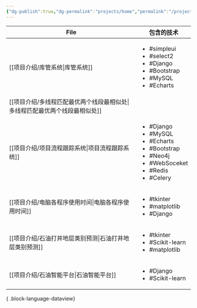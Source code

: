 ```yaml
---
{"dg-publish":true,"dg-permalink":"projects/home","permalink":"/projects/home/","tags":["gardenEntry"]}
---
```



| File                                         | 包含的技术                                                                                                                                          |
| -------------------------------------------- | ---------------------------------------------------------------------------------------------------------------------------------------------- |
| [[项目介绍/库管系统\|库管系统]]                       | <ul><li>#simpleui</li><li>#select2</li><li>#Django</li><li>#Bootstrap</li><li>#MySQL</li><li>#Echarts</li></ul>                                |
| [[项目介绍/多线程匹配最优两个线段最相似处\|多线程匹配最优两个线段最相似处]] | <ul></ul>                                                                                                                                      |
| [[项目介绍/项目流程跟踪系统\|项目流程跟踪系统]]               | <ul><li>#Django</li><li>#MySQL</li><li>#Echarts</li><li>#Bootstrap</li><li>#Neo4j</li><li>#WebSoceket</li><li>#Redis</li><li>#Celery</li></ul> |
| [[项目介绍/电脑各程序使用时间\|电脑各程序使用时间]]             | <ul><li>#tkinter</li><li>#matplotlib</li><li>#Django</li></ul>                                                                                 |
| [[项目介绍/石油打井地层类别预测\|石油打井地层类别预测]]           | <ul><li>#tkinter</li><li>#Scikit-learn</li><li>#matplotlib</li></ul>                                                                           |
| [[项目介绍/石油智能平台\|石油智能平台]]                   | <ul><li>#Django</li><li>#Scikit-learn</li></ul>                                                                                                |

{ .block-language-dataview}

